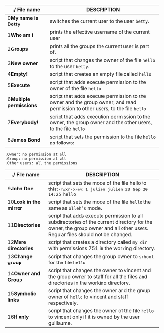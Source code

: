 |./ File name|DESCRIPTION      |
|------------|------------|
|0**My name is Betty**|switches the current user to the user `betty`.|
|1**Who am i**|prints the effective username of the current user|
|2**Groups**|prints all the groups the current user is part of.|
|3**New owner**|script that changes the owner of the file `hello` to the user `betty`.|
|4**Empty!**|script that creates an empty file called `hello`|
|5**Execute**|script that adds execute permission to the owner of the file `hello`|
|6**Multiple permissions**|script that adds execute permission to the owner and the group owner, and read permission to other users, to the file `hello`|
|7**Everybody!**|script that adds execution permission to the owner, the group owner and the other users, to the file `hello`|
|8**James Bond**|script that sets the permission to the file `hello` as follows:|

    .Owner: no permission at all
    .Group: no permission at all
    .Other users: all the permissions
|./ File name|DESCRIPTION|
|------------|------------| 
|9**John Doe**|script that sets the mode of the file hello to this:`-rwxr-x-wx 1 julien julien 23 Sep 20 14:25 hello`|
|10**Look in the mirror**|script that sets the mode of the file `hello` the same as `olleh’s` mode.|
|11**Directories**|script that adds execute permission to all subdirectories of the current directory for the owner, the group owner and all other users. Regular files should not be changed.|
|12**More directories**|script that creates a directory called `my_dir` with permissions 751 in the working directory.|
|13**Change group**|script that changes the group owner to `school` for the file `hello`|
|14**Owner and Group**|script that changes the owner to vincent and the group owner to staff for all the files and directories in the working directory.|
|15**Symbolic links**|script that changes the owner and the group owner of `hello` to vincent and staff respectively.|
|16**If only**|script that changes the owner of the file `hello` to vincent only if it is owned by the user guillaume.|



